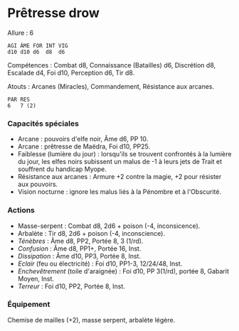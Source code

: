 # Prêtresse drow

Allure : 6

	AGI	ÂME	FOR	INT	VIG
	d10	d10	d6	d8	d6

Compétences : Combat d8, Connaissance (Batailles) d6, Discrétion d8, Escalade d4, Foi d10, Perception d6, Tir d8.

Atouts : Arcanes (Miracles), Commandement, Résistance aux arcanes.

	PAR	RES
	6	7 (2)

### Capacités spéciales
- Arcane : pouvoirs d'elfe noir, Âme d6, PP 10.
- Arcane : prêtresse de Maëdra, Foi d10, PP25.
- Faiblesse (lumière du jour) : lorsqu'ils se trouvent confrontés à la lumière du jour, les elfes noirs subissent un malus de -1 à leurs jets de Trait et souffrent du handicap Myope.
- Résistance aux arcanes : Armure +2 contre la magie, +2 pour résister aux pouvoirs.
- Vision nocturne : ignore les malus liés à la Pénombre et à l'Obscurité.

### Actions
- Masse-serpent : Combat d8, 2d6 + poison (-4, inconsicence).
- Arbalète : Tir d8, 2d6 + poison (-4, inconscience).
- _Ténèbres_ : Âme d8, PP2, Portée 8, 3 (1/rd).
- _Confusion_ : Âme d8, PP1+, Portée 16, Inst.
- _Dissipation_ : Âme d10, PP3, Portée 8, Inst.
- _Eclair_ (feu ou électricité) : Foi d10, PP1-3, 12/24/48, Inst.
- _Enchevêtrement_ (toile d'araignée) : Foi d10, PP 3(1/rd), portée 8, Gabarit Moyen, Inst.
- _Terreur_ : Foi d10, PP2, Portée 8, Inst.

### Équipement
Chemise de mailles (+2), masse serpent, arbalète légère.
